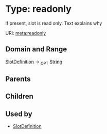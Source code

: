 
# Type: readonly


If present, slot is read only.  Text explains why

URI: [meta:readonly](https://w3id.org/biolink/biolinkml/meta/readonly)


## Domain and Range

[SlotDefinition](SlotDefinition.md) ->  <sub>OPT</sub> [String](type/String.md)

## Parents


## Children


## Used by

 * [SlotDefinition](SlotDefinition.md)
